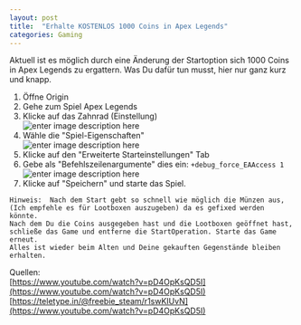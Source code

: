 ```yaml
---
layout: post
title:  "Erhalte KOSTENLOS 1000 Coins in Apex Legends"
categories: Gaming
---
```



Aktuell ist es möglich durch eine Änderung der Startoption sich 1000 Coins in Apex Legends zu ergattern. Was Du dafür tun musst, hier nur ganz kurz und knapp.

1. Öffne Origin
2. Gehe zum Spiel Apex Legends
3. Klicke auf das Zahnrad (Einstellung)  
![enter image description here](https://jonas.mvbuddies.de/blog/images/apex1.PNG)
4. Wähle die "Spiel-Eigenschaften"  
![enter image description here](https://jonas.mvbuddies.de/blog/images/apex2.PNG)
5. Klicke auf den "Erweiterte Starteinstellungen" Tab
6. Gebe als "Befehlszeilenargumente" dies ein: ``+debug_force_EAAccess 1``  
![enter image description here](https://jonas.mvbuddies.de/blog/images/apex3.PNG)
7. Klicke auf "Speichern" und starte das Spiel.

```
Hinweis:  Nach dem Start gebt so schnell wie möglich die Münzen aus,
(Ich empfehle es für Lootboxen auszugeben) da es gefixed werden könnte.
Nach dem Du die Coins ausgegeben hast und die Lootboxen geöffnet hast,
schließe das Game und entferne die StartOperation. Starte das Game erneut.
Alles ist wieder beim Alten und Deine gekauften Gegenstände bleiben erhalten.
```
Quellen:  
[https://www.youtube.com/watch?v=pD4OpKsQD5I](https://www.youtube.com/watch?v=pD4OpKsQD5I)
[https://teletype.in/@freebie_steam/r1swKIUvN](https://www.youtube.com/watch?v=pD4OpKsQD5I)
